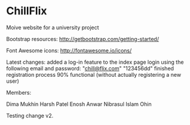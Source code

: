 # ChillFlix
Moive website for a university project

Bootstrap resources:
	http://getbootstrap.com/getting-started/
	
Font Awesome icons:
	http://fontawesome.io/icons/
	

Latest changes:
	added a log-in feature to the index page
		login using the following email and password: "chill@flix.com" "123456dd"
	finished registration process
		90% functional (without actually registering a new user)
	
Members:

Dima Mukhin
Harsh Patel
Enosh Anwar
Nibrasul Islam Ohin

Testing change v2.